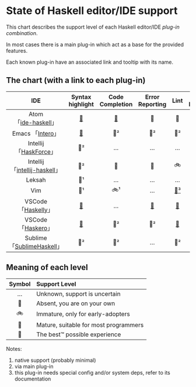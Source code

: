 # State of Haskell editor/IDE support

This chart describes the support level of each Haskell editor/IDE *plug-in combination*.

In most cases there is a main plug-in which act as a base for the provided features.

Each known plug-in have an associated link and tooltip with its name.


## The chart (with a link to each plug-in)

| IDE | Syntax highlight | Code Completion | Error Reporting | Lint | Code Format | Goto Def | Find Usages | Stepwise Debugger | Doc. tooltips | Snippets | Hoogle |
|:---:|:----------------:|:---------------:|:---------------:|:----:|:-----------:|:--------:|:-----------:|:--------:|:-------------:|:--------:|:------:|
| Atom<br>「[ide-haskell][atom06]」 | [🚀][atom01] | [🚗][atom02] | 🚗 | 🚗 | [🚲][gen01] | 🚗 | … | [🚗][atom03] | [🚗][atom05] | [🚗][atom01] | [🚗][atom04] |
| Emacs 「[Intero][emacs02]」 | [🚀][emacs01] | 🚗² | 🚗² | 🚗² | [🚗][gen01] | 🚗² | … | 🚶 | 🚗² | [🚗][emacs04] | … |
| Intellij 「[HaskForce][inte01]」 | 🚀² | … | … | … | … | … | … | 🚶 | … | … | … |
| Intellij<br>「[intellij-haskell][inte02]」| 🚀² | 🚗 | 🚀 | 🚲 | 🚲 | 🚀 | 🚀 | 🚶 | 🚲 | 🚶 | 🚲 |
| Leksah | 🚀¹ | … | … | … | … | … | … | … | … | … | … |
| Vim      | 🚀¹ | 🚲¹ | … | [🚗³][vim01] | [🚗][gen01] | 🚲¹ | … | 🚶 | [🚗][vim02] | [🚗][vim03] | … |
| VSCode 「[Haskelly][vsco01]」 | [🚀][vsco02] | … | [🚶][vsco07] | [🚗][vsco03] | [🚗][vsco04] | 🚗² | … | [🚲][vsco05] | 🚗² | [🚲][vsco02] | … |
| VSCode 「[Haskero][vsco06]」  | [🚀][vsco02] | 🚗² | 🚗² | [🚗][vsco03] | [🚗][vsco04] | 🚗² | 🚗² | [🚲][vsco05] | 🚗² | [🚲][vsco02] | … |
| Sublime 「[SublimeHaskell][subl01]」 | 🚀² | 🚗² | … | 🚗² | … | 🚲¹ | … | 🚶 | 🚗² | … | … |


## Meaning of each level

| Symbol | Support Level                         |
|:------:|:------------------------------------- |
| …      | Unknown, support is uncertain         |
| 🚶     | Absent, you are on your own           |
| 🚲     | Immature, only for early-adopters     |
| 🚗     | Mature, suitable for most programmers |
| 🚀     | The best™ possible experience         |


Notes:

1. native support (probably minimal)
2. via main plug-in
3. this plug-in needs special config and/or system deps, refer to its documentation

[gen01]: https://github.com/chrisdone/hindent "hindent"

[atom01]: https://atom.io/packages/language-haskell "language-haskell"
[atom02]: https://atom.io/packages/autocomplete-haskell "ghc-mod via autocomplete-haskell"
[atom03]: https://atom.io/packages/haskell-debug "haskell-debug"
[atom04]: https://atom.io/packages/haskell-hoogle "haskell-hoogle"
[atom05]: https://atom.io/packages/haskell-ghc-mod "haskell-ghc-mod"
[atom06]: https://github.com/atom-haskell/ide-haskell "ide-haskell"

[emacs01]: http://haskell.github.io/haskell-mode/ "haskell-mode"
[emacs02]: https://commercialhaskell.github.io/intero/ "intero"
[emacs04]: https://github.com/joaotavora/yasnippet "yasnippet"

[inte01]: https://github.com/carymrobbins/intellij-haskforce "HaskForce"
[inte02]: https://github.com/rikvdkleij/intellij-haskell "intellij-haskell"

[vim01]: https://github.com/vim-syntastic/syntastic "syntastic"
[vim02]: https://github.com/bitc/vim-hdevtools "vim-hdevtools"
[vim03]: https://github.com/honza/vim-snippets "vim-snipmate default snippets"

[vsco01]: https://marketplace.visualstudio.com/items?itemName=UCL.haskelly "Haskelly"
[vsco02]: https://marketplace.visualstudio.com/items?itemName=justusadam.language-haskell "Haskell Syntax Highlighting"
[vsco03]: https://marketplace.visualstudio.com/items?itemName=hoovercj.haskell-linter "haskell-linter"
[vsco04]: https://marketplace.visualstudio.com/items?itemName=monofon.hindent-format "hindent"
[vsco05]: https://marketplace.visualstudio.com/items?itemName=phoityne.phoityne-vscode "Phoityne"
[vsco06]: https://marketplace.visualstudio.com/items?itemName=Vans.haskero "Haskero"
[vsco07]: https://github.com/haskelly-dev/Haskelly/issues/29 "haskelly: issue #29"

[subl01]: https://github.com/SublimeHaskell/SublimeHaskell "SublimeHaskell"
